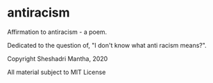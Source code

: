 # antiracism
Affirmation to antiracism - a poem.

Dedicated to the question of, "I don't know what anti racism means?". 

Copyright Sheshadri Mantha, 2020

All material subject to MIT License
